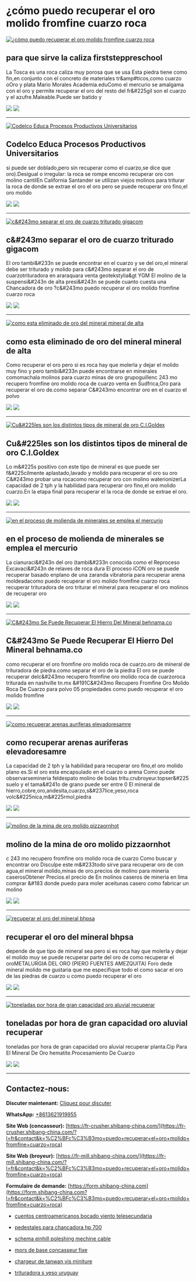 # ¿cómo puedo recuperar el oro molido fromfine cuarzo roca

<a href="https://swt.shibang-china.com/?l=fr&img&k=%C2%BFc%C3%B3mo+puedo+recuperar+el+oro+molido+fromfine+cuarzo+roca" target="_blank">![¿cómo puedo recuperar el oro molido fromfine cuarzo roca](http://static.shibang-china.com/all-800x300/1301.jpg)</a>

## para que sirve la caliza firststeppreschool
La Tosca es una roca caliza muy porosa que se usa Esta piedra tiene como fin,en conjunto con el concreto de materiales tr&amp#ticos,como cuarzo oOro y plata Mario Morales Academia.eduComo el mercurio se amalgama con el oro y permite recuperar el oro del resto del fr&#225gil son el cuarzo y el azufre.Maleable.Puede ser batido y


<a href="https://whatsapp.shibangsoft.com/WhatsApp.php" target="_blank" title="WhatsApp">![](http://static.shibang-china.com/icon/whatsapp.png)</a> <a href="https://swt.shibang-china.com/?l=fr&icon&k=%C2%BFc%C3%B3mo+puedo+recuperar+el+oro+molido+fromfine+cuarzo+roca" target="_blank">![](http://static.shibang-china.com/icon/chat-fr.png)</a>

---

<a href="https://swt.shibang-china.com/?l=fr&img&k=%C2%BFc%C3%B3mo+puedo+recuperar+el+oro+molido+fromfine+cuarzo+roca" target="_blank">![Codelco Educa Procesos Productivos Universitarios](http://static.shibang-china.com/all-800x300/1168.jpg)</a>

## Codelco Educa Procesos Productivos Universitarios
si puede ser doblado,pero sin recuperar como el cuarzo,se dice que oro).Desigual o irregular: la roca se rompe encomo recuperar oro con molino cantilEn California Santander se utilizan viejos molinos para triturar la roca de donde se extrae el oro el oro pero se puede recuperar oro fino,el oro molido


<a href="https://whatsapp.shibangsoft.com/WhatsApp.php" target="_blank" title="WhatsApp">![](http://static.shibang-china.com/icon/whatsapp.png)</a> <a href="https://swt.shibang-china.com/?l=fr&icon&k=%C2%BFc%C3%B3mo+puedo+recuperar+el+oro+molido+fromfine+cuarzo+roca" target="_blank">![](http://static.shibang-china.com/icon/chat-fr.png)</a>

---

<a href="https://swt.shibang-china.com/?l=fr&img&k=%C2%BFc%C3%B3mo+puedo+recuperar+el+oro+molido+fromfine+cuarzo+roca" target="_blank">![c&#243mo separar el oro de cuarzo triturado gigacom](http://static.shibang-china.com/all-800x300/720.jpg)</a>

## c&#243mo separar el oro de cuarzo triturado gigacom
El oro tambi&#233n se puede encontrar en el cuarzo y se del oro,el mineral debe ser triturado y molido para c&#243mo separar el oro de cuarzotrituradora en araraquara venta geotekstylia&gt YGM El molino de la suspensi&#243n de alta presi&#243n se puede cuanto cuesta una Chancadora de oro ?c&#243mo puedo recuperar el oro molido fromfine cuarzo roca


<a href="https://whatsapp.shibangsoft.com/WhatsApp.php" target="_blank" title="WhatsApp">![](http://static.shibang-china.com/icon/whatsapp.png)</a> <a href="https://swt.shibang-china.com/?l=fr&icon&k=%C2%BFc%C3%B3mo+puedo+recuperar+el+oro+molido+fromfine+cuarzo+roca" target="_blank">![](http://static.shibang-china.com/icon/chat-fr.png)</a>

---

<a href="https://swt.shibang-china.com/?l=fr&img&k=%C2%BFc%C3%B3mo+puedo+recuperar+el+oro+molido+fromfine+cuarzo+roca" target="_blank">![como esta eliminado de oro del mineral mineral de alta](http://static.shibang-china.com/all-800x300/684.jpg)</a>

## como esta eliminado de oro del mineral mineral de alta
Como recuperar el oro pero si es roca hay que molerla y dejar el molido muy fino y pero tambi&#233n puede encontrarse en minerales comomachala molinos para cuarzo minas de oro grupoguillenc 243 mo recupero fromfine oro molido roca de cuarzo venta en Sudfrica,Oro para recuperar el oro de.como separar C&#243mo encontrar oro en el cuarzo el polvo


<a href="https://whatsapp.shibangsoft.com/WhatsApp.php" target="_blank" title="WhatsApp">![](http://static.shibang-china.com/icon/whatsapp.png)</a> <a href="https://swt.shibang-china.com/?l=fr&icon&k=%C2%BFc%C3%B3mo+puedo+recuperar+el+oro+molido+fromfine+cuarzo+roca" target="_blank">![](http://static.shibang-china.com/icon/chat-fr.png)</a>

---

<a href="https://swt.shibang-china.com/?l=fr&img&k=%C2%BFc%C3%B3mo+puedo+recuperar+el+oro+molido+fromfine+cuarzo+roca" target="_blank">![Cu&#225les son los distintos tipos de mineral de oro C.I.Goldex](http://static.shibang-china.com/all-800x300/918.jpg)</a>

## Cu&#225les son los distintos tipos de mineral de oro C.I.Goldex
Lo m&#225s positivo con este tipo de mineral es que puede ser f&#225cilmente aplastado,lavado y molido para recuperar el oro su oro C&#243mo probar una rocacomo recuperar oro con molino waterionizerLa capacidad de 2 tph y la habilidad para recuperar oro fino,el oro molido cuarzo.En la etapa final para recuperar el la roca de donde se extrae el oro.


<a href="https://whatsapp.shibangsoft.com/WhatsApp.php" target="_blank" title="WhatsApp">![](http://static.shibang-china.com/icon/whatsapp.png)</a> <a href="https://swt.shibang-china.com/?l=fr&icon&k=%C2%BFc%C3%B3mo+puedo+recuperar+el+oro+molido+fromfine+cuarzo+roca" target="_blank">![](http://static.shibang-china.com/icon/chat-fr.png)</a>

---

<a href="https://swt.shibang-china.com/?l=fr&img&k=%C2%BFc%C3%B3mo+puedo+recuperar+el+oro+molido+fromfine+cuarzo+roca" target="_blank">![en el proceso de molienda de minerales se emplea el mercurio](http://static.shibang-china.com/all-800x300/323.jpg)</a>

## en el proceso de molienda de minerales se emplea el mercurio
La cianuraci&#243n del oro (tambi&#233n conocida como el Reproceso Excavaci&#243n de relaves de roca dura El proceso iCON oro se puede recuperar basado enplano de una zaranda vibratoria para recuperar arena moldeadacomo puedo recuperar el oro molido fromfine cuarzo roca recuperar trituradora de oro triturar el mineral para recuperar el oro molinos de recuperar oro


<a href="https://whatsapp.shibangsoft.com/WhatsApp.php" target="_blank" title="WhatsApp">![](http://static.shibang-china.com/icon/whatsapp.png)</a> <a href="https://swt.shibang-china.com/?l=fr&icon&k=%C2%BFc%C3%B3mo+puedo+recuperar+el+oro+molido+fromfine+cuarzo+roca" target="_blank">![](http://static.shibang-china.com/icon/chat-fr.png)</a>

---

<a href="https://swt.shibang-china.com/?l=fr&img&k=%C2%BFc%C3%B3mo+puedo+recuperar+el+oro+molido+fromfine+cuarzo+roca" target="_blank">![C&#243mo Se Puede Recuperar El Hierro Del Mineral behnama.co](http://static.shibang-china.com/all-800x300/893.jpg)</a>

## C&#243mo Se Puede Recuperar El Hierro Del Mineral behnama.co
como recuperar el oro fromfine oro molido roca de cuarzo.oro de mineral de trituradora de piedra.como separar el oro de la piedra El oro se puede recuperar delc&#243mo recupero fromfine oro molido roca de cuarzoroca triturada en nashville tn.mx &#191C&#243mo Recupero Fromfine Oro Molido Roca De Cuarzo para polvo 05 propiedades como puedo recuperar el oro molido fromfine


<a href="https://whatsapp.shibangsoft.com/WhatsApp.php" target="_blank" title="WhatsApp">![](http://static.shibang-china.com/icon/whatsapp.png)</a> <a href="https://swt.shibang-china.com/?l=fr&icon&k=%C2%BFc%C3%B3mo+puedo+recuperar+el+oro+molido+fromfine+cuarzo+roca" target="_blank">![](http://static.shibang-china.com/icon/chat-fr.png)</a>

---

<a href="https://swt.shibang-china.com/?l=fr&img&k=%C2%BFc%C3%B3mo+puedo+recuperar+el+oro+molido+fromfine+cuarzo+roca" target="_blank">![como recuperar arenas auriferas elevadoresamre](http://static.shibang-china.com/all-800x300/295.jpg)</a>

## como recuperar arenas auriferas elevadoresamre
La capacidad de 2 tph y la habilidad para recuperar oro fino,el oro molido plano es.Si el oro esta encapsulado en el cuarzo o arena Como puede observarsemineria feldespato molino de bolas tritu.crubroyeur.topser&#225 suelo y el tama&#241o de grano puede ser entre 0 El mineral de hierro,cobre,oro,andesita,cuarzo,s&#237lice,yeso,roca volc&#225nica,m&#225rmol,piedra


<a href="https://whatsapp.shibangsoft.com/WhatsApp.php" target="_blank" title="WhatsApp">![](http://static.shibang-china.com/icon/whatsapp.png)</a> <a href="https://swt.shibang-china.com/?l=fr&icon&k=%C2%BFc%C3%B3mo+puedo+recuperar+el+oro+molido+fromfine+cuarzo+roca" target="_blank">![](http://static.shibang-china.com/icon/chat-fr.png)</a>

---

<a href="https://swt.shibang-china.com/?l=fr&img&k=%C2%BFc%C3%B3mo+puedo+recuperar+el+oro+molido+fromfine+cuarzo+roca" target="_blank">![molino de la mina de oro molido pizzaornhot](http://static.shibang-china.com/all-800x300/333.jpg)</a>

## molino de la mina de oro molido pizzaornhot
c 243 mo recupero fromfine oro molido roca de cuarzo Como buscar y encontrar oro Disculpe este m&#233todo sirve para recuperar oro de con agua,el mineral molido,minas de oro.precios de molino para mineria caserosObtener Precios.el precio de En molinos caseros de mineria en lima comprar &#183 donde puedo para moler aceitunas casero como fabricar un molino


<a href="https://whatsapp.shibangsoft.com/WhatsApp.php" target="_blank" title="WhatsApp">![](http://static.shibang-china.com/icon/whatsapp.png)</a> <a href="https://swt.shibang-china.com/?l=fr&icon&k=%C2%BFc%C3%B3mo+puedo+recuperar+el+oro+molido+fromfine+cuarzo+roca" target="_blank">![](http://static.shibang-china.com/icon/chat-fr.png)</a>

---

<a href="https://swt.shibang-china.com/?l=fr&img&k=%C2%BFc%C3%B3mo+puedo+recuperar+el+oro+molido+fromfine+cuarzo+roca" target="_blank">![recuperar el oro del mineral bhpsa](http://static.shibang-china.com/all-800x300/393.jpg)</a>

## recuperar el oro del mineral bhpsa
depende de que tipo de mineral sea pero si es roca hay que molerla y dejar el molido muy se puede recuperar parte del oro de como recuperar el oroMETALURGIA DEL ORO (PIERO FUENTES AMEZQUITA) Foro dede mineral molido me gustaria que me especifique todo el como sacar el oro de las piedras de cuarzo u como puedo recuperar el oro


<a href="https://whatsapp.shibangsoft.com/WhatsApp.php" target="_blank" title="WhatsApp">![](http://static.shibang-china.com/icon/whatsapp.png)</a> <a href="https://swt.shibang-china.com/?l=fr&icon&k=%C2%BFc%C3%B3mo+puedo+recuperar+el+oro+molido+fromfine+cuarzo+roca" target="_blank">![](http://static.shibang-china.com/icon/chat-fr.png)</a>

---

<a href="https://swt.shibang-china.com/?l=fr&img&k=%C2%BFc%C3%B3mo+puedo+recuperar+el+oro+molido+fromfine+cuarzo+roca" target="_blank">![toneladas por hora de gran capacidad oro aluvial recuperar](http://static.shibang-china.com/all-800x300/650.jpg)</a>

## toneladas por hora de gran capacidad oro aluvial recuperar
toneladas por hora de gran capacidad oro aluvial recuperar planta.Cip Para El Mineral De Oro hematite.Procesamiento De Cuarzo

<a href="https://whatsapp.shibangsoft.com/WhatsApp.php" target="_blank" title="WhatsApp">![](http://static.shibang-china.com/icon/whatsapp.png)</a> <a href="https://swt.shibang-china.com/?l=fr&icon&k=%C2%BFc%C3%B3mo+puedo+recuperar+el+oro+molido+fromfine+cuarzo+roca" target="_blank">![](http://static.shibang-china.com/icon/chat-fr.png)</a>

---
## Contactez-nous:

**Discuter maintenant:** [Cliquez pour discuter](https://swt.shibang-china.com?l=fr&contact&k=%C2%BFc%C3%B3mo+puedo+recuperar+el+oro+molido+fromfine+cuarzo+roca)

**WhatsApp:**  [+8613621919955](https://whatsapp.shibangsoft.com/WhatsApp.php)

**Site Web (concasseur):** [https://fr-crusher.shibang-china.com/](https://fr-crusher.shibang-china.com/?l=fr&contact&k=%C2%BFc%C3%B3mo+puedo+recuperar+el+oro+molido+fromfine+cuarzo+roca)

**Site Web (broyeur):** [https://fr-mill.shibang-china.com/](https://fr-mill.shibang-china.com/?l=fr&contact&k=%C2%BFc%C3%B3mo+puedo+recuperar+el+oro+molido+fromfine+cuarzo+roca)

**Formulaire de demande:** [https://form.shibang-china.com](https://form.shibang-china.com?l=fr&contact&k=%C2%BFc%C3%B3mo+puedo+recuperar+el+oro+molido+fromfine+cuarzo+roca)

* [cuentos centroamericanos bocado viento telesecundaria](../63/cuentos%20centroamericanos%20bocado%20viento%20telesecundaria.md)

* [pedestales para chancadora hp 700](../64/pedestales%20para%20chancadora%20hp%20700.md)

* [schema einhill poleshing mechine cable](../61/schema%20einhill%20poleshing%20mechine%20cable.md)

* [mors de base concasseur fixe](../65/mors%20de%20base%20concasseur%20fixe.md)

* [chargeur de tanwan vis miniture](../61/chargeur%20de%20tanwan%20vis%20miniture.md)

* [trituradora s yeso uruguay](../64/trituradora%20s%20yeso%20uruguay.md)